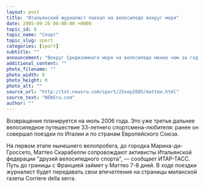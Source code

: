 ```yaml
---
layout: post
title: "Итальянский журналист поехал на велосипеде вокруг моря"
date: 2005-09-26 00:00:00 +0000
topic_id: 6
topic_name: "Спорт"
topic_slug: sport
categories: [sport]
subtitle: ""
announcement: "Вокруг Средиземного моря на велосипеде менее чем за год - такова амбициозная программа, намеченная миланским спортивным журналистом Маттео Скарабелли. Он стартовал в свою \"одиссею\" из тирренского порта Чивиттавеккья (область Лацио), намереваясь проехать 12 тысяч километров через три континента и 18 стран, неся в своем рюкзаке листовки с призывом к миру на 11 языках."
additional_content: ""
photo_filename: ""
photo_width: 0
photo_height: 0
photo_alt: ""
source_url: "http://txt.newsru.com/sport/25sep2005/matteo.html"
source_text: "NEWSru.com"
author: ""
---
```

Возвращение планируется на июль 2006 года. Это уже третье дальнее велосипедное путешествие 33-летнего спортсмена-любителя: ранее он совершал поездки по Италии и по странам Европейского Союза.

На первом этапе нынешнего велопробега, до городка Марина-ди-Гроссето, Маттео Скарабелли сопровождают активисты Итальянской федерации "друзей велосипедного спорта", &mdash; сообщает ИТАР-ТАСС. Путь до границы с Францией займет у Маттео 7-8 дней. В ходе поездки журналист будет передавать свои впечатления на страницы миланской газеты Corriere della serra.
